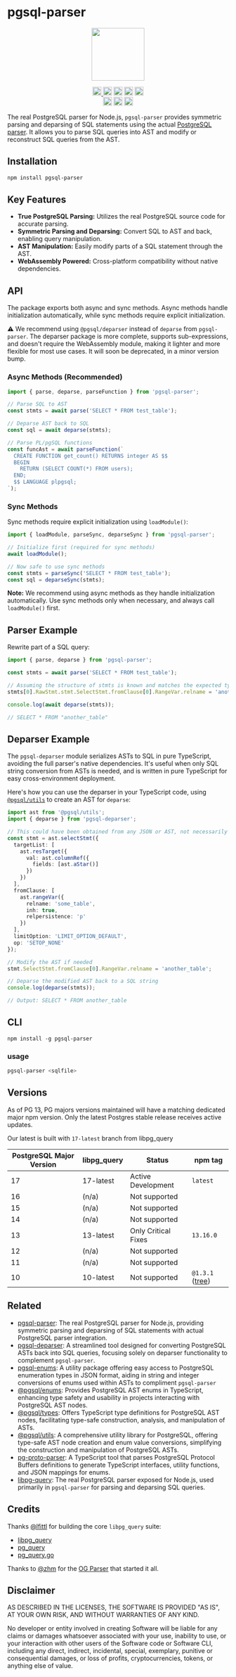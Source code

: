 # pgsql-parser 

<p align="center" width="100%">
  <img height="120" src="https://github.com/launchql/pgsql-parser/assets/545047/6440fa7d-918b-4a3b-8d1b-755d85de8bea" />
</p>

<p align="center" width="100%">
  <a href="https://github.com/launchql/pgsql-parser/actions/workflows/run-tests.yaml">
    <img height="20" src="https://github.com/launchql/pgsql-parser/actions/workflows/run-tests.yaml/badge.svg" />
  </a>
   <a href="https://www.npmjs.com/package/pgsql-parser"><img height="20" src="https://img.shields.io/npm/dt/pgsql-parser"></a>
   <a href="https://www.npmjs.com/package/pgsql-parser"><img height="20" src="https://img.shields.io/npm/dw/pgsql-parser"/></a>
   <a href="https://github.com/launchql/pgsql-parser/blob/main/LICENSE-MIT"><img height="20" src="https://img.shields.io/badge/license-MIT-blue.svg"/></a>
   <a href="https://www.npmjs.com/package/pgsql-parser"><img height="20" src="https://img.shields.io/github/package-json/v/launchql/pgsql-parser?filename=packages%2Fparser%2Fpackage.json"/></a><br />
   <a href="https://github.com/launchql/libpg-query-node/actions/workflows/ci.yml"><img height="20" src="https://img.shields.io/badge/macOS-available-333333?logo=apple&logoColor=white" /></a>
   <a href="https://github.com/launchql/libpg-query-node/actions/workflows/ci.yml"><img height="20" src="https://img.shields.io/badge/Windows-available-333333?logo=windows&logoColor=white" /></a>
   <a href="https://github.com/launchql/libpg-query-node/actions/workflows/ci.yml"><img height="20" src="https://img.shields.io/badge/Linux-available-333333?logo=linux&logoColor=white" /></a>
</p>

The real PostgreSQL parser for Node.js, `pgsql-parser` provides symmetric parsing and deparsing of SQL statements using the actual [PostgreSQL parser](https://github.com/pganalyze/libpg_query). It allows you to parse SQL queries into AST and modify or reconstruct SQL queries from the AST.

## Installation

```sh
npm install pgsql-parser
```

## Key Features

- **True PostgreSQL Parsing:** Utilizes the real PostgreSQL source code for accurate parsing.
- **Symmetric Parsing and Deparsing:** Convert SQL to AST and back, enabling query manipulation.
- **AST Manipulation:** Easily modify parts of a SQL statement through the AST.
- **WebAssembly Powered:** Cross-platform compatibility without native dependencies.

## API

The package exports both async and sync methods. Async methods handle initialization automatically, while sync methods require explicit initialization.

⚠️ We recommend using `@pgsql/deparser` instead of `deparse` from `pgsql-parser`. The deparser package is more complete, supports sub-expressions, and doesn't require the WebAssembly module, making it lighter and more flexible for most use cases. It will soon be deprecated, in a minor version bump.

### Async Methods (Recommended)

```typescript
import { parse, deparse, parseFunction } from 'pgsql-parser';

// Parse SQL to AST
const stmts = await parse('SELECT * FROM test_table');

// Deparse AST back to SQL
const sql = await deparse(stmts);

// Parse PL/pgSQL functions
const funcAst = await parseFunction(`
  CREATE FUNCTION get_count() RETURNS integer AS $$
  BEGIN
    RETURN (SELECT COUNT(*) FROM users);
  END;
  $$ LANGUAGE plpgsql;
`);
```

### Sync Methods

Sync methods require explicit initialization using `loadModule()`:

```typescript
import { loadModule, parseSync, deparseSync } from 'pgsql-parser';

// Initialize first (required for sync methods)
await loadModule();

// Now safe to use sync methods
const stmts = parseSync('SELECT * FROM test_table');
const sql = deparseSync(stmts);
```

**Note:** We recommend using async methods as they handle initialization automatically. Use sync methods only when necessary, and always call `loadModule()` first.

## Parser Example

Rewrite part of a SQL query:

```js
import { parse, deparse } from 'pgsql-parser';

const stmts = await parse('SELECT * FROM test_table');

// Assuming the structure of stmts is known and matches the expected type
stmts[0].RawStmt.stmt.SelectStmt.fromClause[0].RangeVar.relname = 'another_table';

console.log(await deparse(stmts));

// SELECT * FROM "another_table"
```

## Deparser Example

The `pgsql-deparser` module serializes ASTs to SQL in pure TypeScript, avoiding the full parser's native dependencies. It's useful when only SQL string conversion from ASTs is needed, and is written in pure TypeScript for easy cross-environment deployment.

Here's how you can use the deparser in your TypeScript code, using [`@pgsql/utils`](https://github.com/launchql/pgsql-parser/tree/main/packages/utils) to create an AST for `deparse`:

```ts
import ast from '@pgsql/utils';
import { deparse } from 'pgsql-deparser';

// This could have been obtained from any JSON or AST, not necessarily @pgsql/utils
const stmt = ast.selectStmt({
  targetList: [
    ast.resTarget({
      val: ast.columnRef({
        fields: [ast.aStar()]
      })
    })
  ],
  fromClause: [
    ast.rangeVar({
      relname: 'some_table',
      inh: true,
      relpersistence: 'p'
    })
  ],
  limitOption: 'LIMIT_OPTION_DEFAULT',
  op: 'SETOP_NONE'
});

// Modify the AST if needed
stmt.SelectStmt.fromClause[0].RangeVar.relname = 'another_table';

// Deparse the modified AST back to a SQL string
console.log(deparse(stmts));

// Output: SELECT * FROM another_table
```

## CLI

```
npm install -g pgsql-parser
```

### usage

```sh
pgsql-parser <sqlfile>
```

## Versions

As of PG 13, PG majors versions maintained will have a matching dedicated major npm version. Only the latest Postgres stable release receives active updates.

Our latest is built with `17-latest` branch from libpg_query

| PostgreSQL Major Version | libpg_query | Status              | npm tag |
|--------------------------|-------------|---------------------|---------|
| 17                       | 17-latest   | Active Development  | `latest` |
| 16                       | (n/a)       | Not supported       |
| 15                       | (n/a)       | Not supported       |
| 14                       | (n/a)       | Not supported       |
| 13                       | 13-latest   | Only Critical Fixes | `13.16.0` |
| 12                       | (n/a)       | Not supported       |
| 11                       | (n/a)       | Not supported       |
| 10                       | 10-latest   | Not supported       | `@1.3.1` ([tree](https://github.com/launchql/pgsql-parser/tree/39b7b1adc8914253226e286a48105785219a81ca))      | 


## Related

* [pgsql-parser](https://github.com/launchql/pgsql-parser): The real PostgreSQL parser for Node.js, providing symmetric parsing and deparsing of SQL statements with actual PostgreSQL parser integration.
* [pgsql-deparser](https://github.com/launchql/pgsql-parser/tree/main/packages/deparser): A streamlined tool designed for converting PostgreSQL ASTs back into SQL queries, focusing solely on deparser functionality to complement `pgsql-parser`.
* [pgsql-enums](https://github.com/launchql/pgsql-parser/tree/main/packages/pgsql-enums): A utility package offering easy access to PostgreSQL enumeration types in JSON format, aiding in string and integer conversions of enums used within ASTs to compliment `pgsql-parser`
* [@pgsql/enums](https://github.com/launchql/pgsql-parser/tree/main/packages/enums): Provides PostgreSQL AST enums in TypeScript, enhancing type safety and usability in projects interacting with PostgreSQL AST nodes.
* [@pgsql/types](https://github.com/launchql/pgsql-parser/tree/main/packages/types): Offers TypeScript type definitions for PostgreSQL AST nodes, facilitating type-safe construction, analysis, and manipulation of ASTs.
* [@pgsql/utils](https://github.com/launchql/pgsql-parser/tree/main/packages/utils): A comprehensive utility library for PostgreSQL, offering type-safe AST node creation and enum value conversions, simplifying the construction and manipulation of PostgreSQL ASTs.
* [pg-proto-parser](https://github.com/launchql/pg-proto-parser): A TypeScript tool that parses PostgreSQL Protocol Buffers definitions to generate TypeScript interfaces, utility functions, and JSON mappings for enums.
* [libpg-query](https://github.com/launchql/libpg-query-node): The real PostgreSQL parser exposed for Node.js, used primarily in `pgsql-parser` for parsing and deparsing SQL queries.

## Credits

Thanks [@lfittl](https://github.com/lfittl) for building the core `libpg_query` suite:

* [libpg_query](https://github.com/pganalyze/libpg_query)
* [pg_query](https://github.com/lfittl/pg_query)
* [pg_query.go](https://github.com/lfittl/pg_query.go)

Thanks to [@zhm](https://github.com/zhm) for the [OG Parser](https://github.com/zhm/pg-query-parser/blob/master/LICENSE.md) that started it all.

## Disclaimer

AS DESCRIBED IN THE LICENSES, THE SOFTWARE IS PROVIDED "AS IS", AT YOUR OWN RISK, AND WITHOUT WARRANTIES OF ANY KIND.

No developer or entity involved in creating Software will be liable for any claims or damages whatsoever associated with your use, inability to use, or your interaction with other users of the Software code or Software CLI, including any direct, indirect, incidental, special, exemplary, punitive or consequential damages, or loss of profits, cryptocurrencies, tokens, or anything else of value.